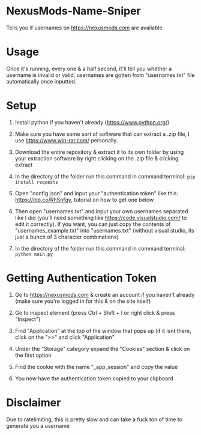 # NexusMods-Name-Sniper
Tells you if usernames on https://nexusmods.com are available

# Usage

Once it's running, every one & a half second, it'll tell you whether a username is invalid or valid, usernames are gotten from "usernames.txt" file automatically once inputted.

# Setup
1. Install python if you haven't already (https://www.python.org/)

2. Make sure you have some sort of software that can extract a .zip file, I use https://www.win-rar.com/ personally.

3. Download the entire repository & extract it to its own folder by using your extraction software by right clicking on the .zip file & clicking extract

4. In the directory of the folder run this command in command terminal: `pip install requests`

5. Open "config.json" and input your "authentication token" like this: https://ibb.co/RhSnfqy, tutorial on how to get one below

6. Then open "usernames.txt" and input your own usernames separated like I did (you'll need something like https://code.visualstudio.com/ to edit it correctly). If you want, you can just copy the contents of "usernames_example.txt" into "usernames.txt" (without visual studio, its just a bunch of 3 character combinations)

7. In the directory of the folder run this command in command terminal: `python main.py`

# Getting Authentication Token
1. Go to https://nexusmods.com & create an account if you haven't already (make sure you're logged in for this & on the site itself)

2. Go to inspect element (press Ctrl + Shift + I or right click & press "Inspect")

3. Find "Application" at the top of the window that pops up (if it isnt there, click on the ">>" and click "Application"

4. Under the "Storage" category expand the "Cookies" section & click on the first option

5. Find the cookie with the name "_app_session" and copy the value

6. You now have the authentication token copied to your clipboard


# Disclaimer
Due to ratelimiting, this is pretty slow and can take a fuck ton of time to generate you a username
